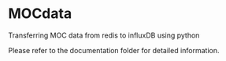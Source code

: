 # MOCdata
Transferring MOC data from redis to influxDB using python

Please refer to the documentation folder for detailed information.
